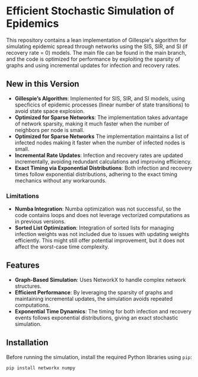 # Efficient Stochastic Simulation of Epidemics

This repository contains a lean implementation of Gillespie's algorithm for simulating epidemic spread through networks using the SIS, SIR, and SI (if recovery rate = 0) models. The main file can be found in the main branch, and the code is optimized for performance by exploiting the sparsity of graphs and using incremental updates for infection and recovery rates.

## New in this Version

- **Gillespie’s Algorithm**: Implemented for SIS, SIR, and SI models, using specficics of epidemic processes (linear number of state transitions) to avoid state space explosion.
- **Optimized for Sparse Networks**: The implementation takes advantage of network sparsity, making it much faster when the number of neighbors per node is small.
- **Optimized for Sparse Networks** The implementation maintains a list of infected nodes making it faster when the number of infected nodes is small.
- **Incremental Rate Updates**: Infection and recovery rates are updated incrementally, avoiding redundant calculations and improving efficiency.
- **Exact Timing via Exponential Distributions**: Both infection and recovery times follow exponential distributions, adhering to the exact timing mechanics without any workarounds.

### Limitations

- **Numba Integration**: Numba optimization was not successful, so the code contains loops and does not leverage vectorized computations as in previous versions.
- **Sorted List Optimization**: Integration of sorted lists for managing infection weights was not included due to issues with updating weights efficiently. This might still offer potential improvement, but it does not affect the worst-case time complexity.

## Features

- **Graph-Based Simulation**: Uses NetworkX to handle complex network structures.
- **Efficient Performance**: By leveraging the sparsity of graphs and maintaining incremental updates, the simulation avoids repeated computations.
- **Exponential Time Dynamics**: The timing for both infection and recovery events follows exponential distributions, giving an exact stochastic simulation.

## Installation

Before running the simulation, install the required Python libraries using `pip`:

```bash
pip install networkx numpy
